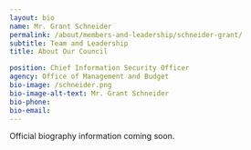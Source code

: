 ```yaml
---
layout: bio
name: Mr. Grant Schneider
permalink: /about/members-and-leadership/schneider-grant/
subtitle: Team and Leadership
title: About Our Council

position: Chief Information Security Officer
agency: Office of Management and Budget
bio-image: /schneider.png
bio-image-alt-text: Mr. Grant Schneider
bio-phone:
bio-email:
---
```

Official biography information coming soon.
